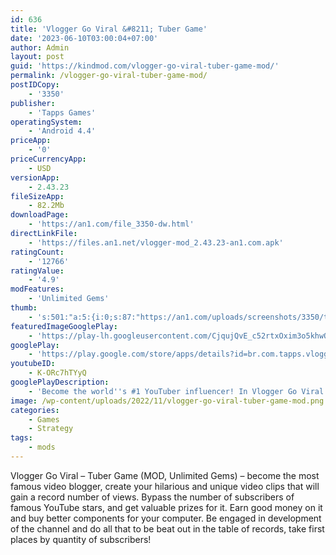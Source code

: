 ```yaml
---
id: 636
title: 'Vlogger Go Viral &#8211; Tuber Game'
date: '2023-06-10T03:00:04+07:00'
author: Admin
layout: post
guid: 'https://kindmod.com/vlogger-go-viral-tuber-game-mod/'
permalink: /vlogger-go-viral-tuber-game-mod/
postIDCopy:
    - '3350'
publisher:
    - 'Tapps Games'
operatingSystem:
    - 'Android 4.4'
priceApp:
    - '0'
priceCurrencyApp:
    - USD
versionApp:
    - 2.43.23
fileSizeApp:
    - 82.2Mb
downloadPage:
    - 'https://an1.com/file_3350-dw.html'
directLinkFile:
    - 'https://files.an1.net/vlogger-mod_2.43.23-an1.com.apk'
ratingCount:
    - '12766'
ratingValue:
    - '4.9'
modFeatures:
    - 'Unlimited Gems'
thumb:
    - 's:501:"a:5:{i:0;s:87:"https://an1.com/uploads/screenshots/3350/thumbs/vlogger-go-viral-tuber-game-419996.webp";i:1;s:87:"https://an1.com/uploads/screenshots/3350/thumbs/vlogger-go-viral-tuber-game-998718.webp";i:2;s:87:"https://an1.com/uploads/screenshots/3350/thumbs/vlogger-go-viral-tuber-game-560353.webp";i:3;s:87:"https://an1.com/uploads/screenshots/3350/thumbs/vlogger-go-viral-tuber-game-234334.webp";i:4;s:87:"https://an1.com/uploads/screenshots/3350/thumbs/vlogger-go-viral-tuber-game-202011.webp";}";'
featuredImageGooglePlay:
    - 'https://play-lh.googleusercontent.com/CjqujQvE_c52rtxOxim3o5khwQv4tRXzCQnu_VRRx7zQkL6oB3TzqU4Sr6F0vd0L2hU'
googlePlay:
    - 'https://play.google.com/store/apps/details?id=br.com.tapps.vloggergoviral'
youtubeID:
    - K-ORc7hTYyQ
googlePlayDescription:
    - 'Become the world''s #1 YouTuber influencer! In Vlogger Go Viral you create your own channel, publish videos online, and gain millions of followers as a streamer.Play FREE* Vlogger Go Viral.and start your life as a.'
image: /wp-content/uploads/2022/11/vlogger-go-viral-tuber-game-mod.png
categories:
    - Games
    - Strategy
tags:
    - mods
---
```


Vlogger Go Viral – Tuber Game (MOD, Unlimited Gems) – become the most famous video blogger, create your hilarious and unique video clips that will gain a record number of views. Bypass the number of subscribers of famous YouTube stars, and get valuable prizes for it. Earn good money on it and buy better components for your computer. Be engaged in development of the channel and do all that to be beat out in the table of records, take first places by quantity of subscribers!